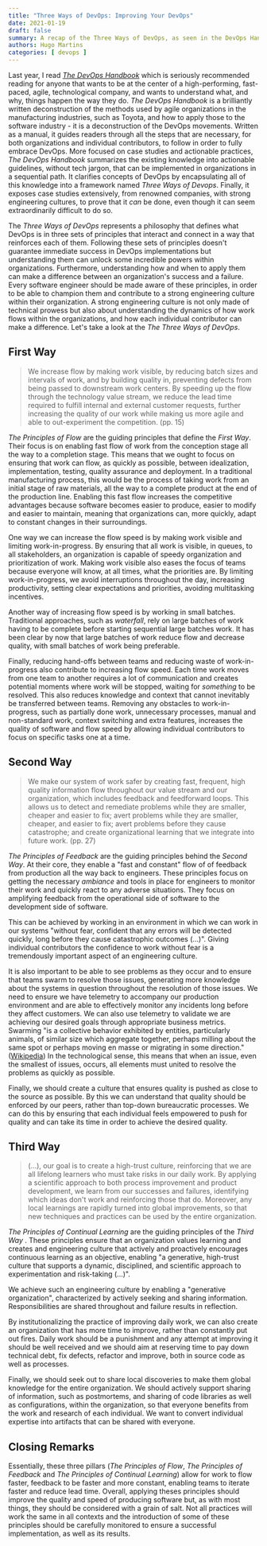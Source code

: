 ```yaml
---
title: "Three Ways of DevOps: Improving Your DevOps"
date: 2021-01-19
draft: false
summary: A recap of the Three Ways of DevOps, as seen in the DevOps Handbook. In this essay we'll understand what _The Principles of Flow_, _The Principles of Feedback_ and _The Principles of Continual Learning_ represent in DevOps.
authors: Hugo Martins
categories: [ devops ]
---
```


Last year, I read [ _The DevOps Handbook_](https://www.amazon.com/DevOps-Handbook-World-Class-Reliability-Organizations/dp/1942788002) which is seriously recommended reading for anyone that wants to be at the center of a high-performing, fast-paced, agile, technological company, and wants to understand what, and why, things happen the way they do. _The DevOps Handbook_ is a brilliantly written deconstruction of the methods used by agile organizations in the manufacturing industries, such as Toyota, and how to apply those to the software industry - it is a deconstruction of the DevOps movements. Written as a manual, it guides readers through all the steps that are necessary, for both organizations and individual contributors, to follow in order to fully embrace DevOps. More focused on case studies and actionable practices, _The DevOps Handbook_ summarizes the existing knowledge into actionable guidelines, without tech jargon, that can be implemented in organizations in a sequential path. It clarifies concepts of DevOps by encapsulating all of this knowledge into a framework named _Three Ways of Devops_. Finally, it exposes case studies extensively, from renowned companies, with strong engineering cultures, to prove that it _can_ be done, even though it can seem extraordinarily difficult to do so.

The _Three Ways of DevOps_ represents a philosophy that defines what DevOps is in three sets of principles that interact and connect in a way that reinforces each of them. Following these sets of principles doesn't guarantee immediate success in DevOps implementations but understanding them can unlock some incredible powers within organizations. Furthermore, understanding how and when to apply them can make a difference between an organization's success and a failure. Every software engineer should be made aware of these principles, in order to be able to champion them and contribute to a strong engineering culture within their organization. A strong engineering culture is not only made of technical prowess but also about understanding the dynamics of how work flows within the organizations, and how each individual contributor can make a difference. Let's take a look at the _The Three Ways of DevOps_.

## First Way

> We increase flow by making work visible, by reducing batch sizes and intervals of work, and by building quality in, preventing defects from being passed to downstream work centers. By speeding up the flow through the technology value stream, we reduce the lead time required to fulfill internal and external customer requests, further increasing the quality of our work while making us more agile and able to out-experiment the competition. (pp. 15)

_The Principles of Flow_ are the guiding principles that define the _First Way_. Their focus is on enabling fast flow of work from the conception stage all the way to a completion stage. This means that we ought to focus on ensuring that work can flow, as quickly as possible, between idealization, implementation, testing, quality assurance and deployment. In a traditional manufacturing process, this would be the process of taking work from an initial stage of raw materials, all the way to a complete product at the end of the production line. Enabling this fast flow increases the competitive advantages because software becomes easier to produce, easier to modify and easier to maintain, meaning that organizations can, more quickly, adapt to constant changes in their surroundings.

One way we can increase the flow speed is by making work visible and limiting work-in-progress. By ensuring that all work is visible, in queues, to all stakeholders, an organization is capable of speedy organization and prioritization of work. Making work visible also eases the focus of teams because everyone will know, at all times, what the priorities are. By limiting work-in-progress, we avoid interruptions throughout the day, increasing productivity, setting clear expectations and priorities, avoiding multitasking incentives.

Another way of increasing flow speed is by working in small batches. Traditional approaches, such as _waterfall_, rely on large batches of work having to be complete before starting sequential large batches work. It has been clear by now that large batches of work reduce flow and decrease quality, with small batches of work being preferable.

Finally, reducing hand-offs between teams and reducing waste of work-in-progress also contribute to increasing flow speed. Each time work moves from one team to another requires a lot of communication and creates potential moments where work will be stopped, waiting for _something_ to be resolved. This also reduces knowledge and context that cannot inevitably be transferred between teams. Removing any obstacles to work-in-progress, such as partially done work, unnecessary processes, manual and non-standard work, context switching and extra features, increases the quality of software and flow speed by allowing individual contributors to focus on specific tasks one at a time.

## Second Way

> We make our system of work safer by creating fast, frequent, high quality information flow throughout our value stream and our organization, which includes feedback and feedforward loops. This allows us to detect and remediate problems while they are smaller, cheaper and easier to fix; avert problems while they are smaller, cheaper, and easier to fix; avert problems before they cause catastrophe; and create organizational learning that we integrate into future work. (pp. 27)

_The Principles of Feedback_  are the guiding principles behind the _Second Way_. At their core, they enable a "fast and constant" flow of of feedback from production all the way back to engineers. These principles focus on getting the necessary _ambiance_ and tools in place for engineers to monitor their work and quickly react to any adverse situations. They focus on amplifying feedback from the operational side of software to the development side of software.

This can be achieved by working in an environment  in which we can work in our systems "without fear, confident that any errors will be detected quickly, long before they cause catastrophic outcomes (...)". Giving individual contributors the confidence to work without fear is a tremendously important aspect of an engineering culture.

It is also important to be able to see problems as they occur and to ensure that teams swarm to resolve those issues, generating more knowledge about the systems in question throughout the resolution of those issues. We need to ensure we have telemetry to accompany our production environment and are able to effectively monitor any incidents long before they affect customers. We can also use telemetry to validate we are achieving our desired goals through appropriate business metrics. Swarming "is a collective behavior exhibited by entities, particularly animals, of similar size which aggregate together, perhaps milling about the same spot or perhaps moving en masse or migrating in some direction." ([Wikipedia](https://en.wikipedia.org/wiki/Swarm_behaviour)) In the technological sense, this means that when an issue, even the smallest of issues, occurs, all elements must united to resolve the problems as quickly as possible.

Finally, we should create a culture that ensures quality is pushed as close to the source as possible. By this we can understand that quality should be enforced by our peers, rather than top-down bureaucratic processes. We can do this by ensuring that each individual feels empowered to push for quality and can take its time in order to achieve the desired quality.

## Third Way

> (...), our goal is to create a high-trust culture, reinforcing that we are all lifelong learners who must take risks in our daily work. By applying a scientific approach to both process improvement and product development, we learn from our successes and failures, identifying which ideas don't work and reinforcing those that do. Moreover, any local learnings are rapidly turned into global improvements, so that new techniques and practices can be used by the entire organization.

_The Principles of Continual Learning_  are the guiding principles of the _Third Way_ . These principles ensure that an organization values learning and creates and engineering culture that actively and proactively encourages continuous learning as an objective, enabling "a generative, high-trust culture that supports a dynamic, disciplined, and scientific approach to experimentation and risk-taking (...)".

We achieve such an engineering culture by enabling a "generative organization", characterized by actively seeking and sharing information. Responsibilities are shared throughout and failure results in reflection.

By institutionalizing the practice of improving daily work, we can also create an organization that has more time to improve, rather than constantly put out fires. Daily work should be a punishment and any attempt at improving it should be well received and we should aim at reserving time to pay down technical debt, fix defects, refactor and improve, both in source code as well as processes.

Finally, we should seek out to share local discoveries to make them global knowledge for the entire organization. We should actively support sharing of information, such as postmortems, and sharing of code libraries as well as configurations, within the organization, so that everyone benefits from the work and research of each individual. We want to convert individual expertise into artifacts that can be shared with everyone.

## Closing Remarks

Essentially, these three pillars (_The Principles of Flow_, _The Principles of Feedback_ and _The Principles of Continual Learning_) allow for work to flow faster, feedback to be faster and more constant, enabling teams to iterate faster and reduce lead time. Overall, applying theses principles should improve the quality and speed of producing software but, as with most things, they should be considered with a grain of salt. Not all practices will work the same in all contexts and the introduction of some of these principles should be carefully monitored to ensure a successful implementation, as well as its results.
